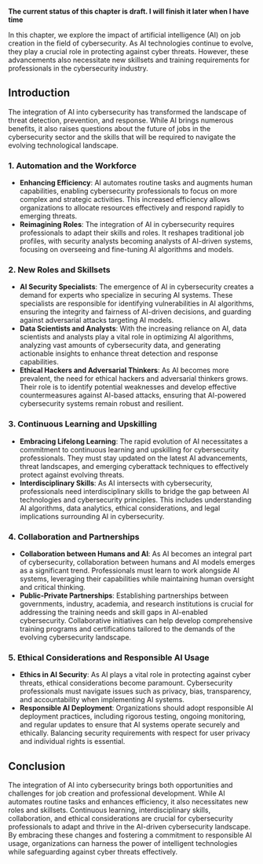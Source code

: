 **The current status of this chapter is draft. I will finish it later when I have time**

In this chapter, we explore the impact of artificial intelligence (AI) on job creation in the field of cybersecurity. As AI technologies continue to evolve, they play a crucial role in protecting against cyber threats. However, these advancements also necessitate new skillsets and training requirements for professionals in the cybersecurity industry.

Introduction
------------

The integration of AI into cybersecurity has transformed the landscape of threat detection, prevention, and response. While AI brings numerous benefits, it also raises questions about the future of jobs in the cybersecurity sector and the skills that will be required to navigate the evolving technological landscape.

### 1. Automation and the Workforce

* **Enhancing Efficiency**: AI automates routine tasks and augments human capabilities, enabling cybersecurity professionals to focus on more complex and strategic activities. This increased efficiency allows organizations to allocate resources effectively and respond rapidly to emerging threats.
* **Reimagining Roles**: The integration of AI in cybersecurity requires professionals to adapt their skills and roles. It reshapes traditional job profiles, with security analysts becoming analysts of AI-driven systems, focusing on overseeing and fine-tuning AI algorithms and models.

### 2. New Roles and Skillsets

* **AI Security Specialists**: The emergence of AI in cybersecurity creates a demand for experts who specialize in securing AI systems. These specialists are responsible for identifying vulnerabilities in AI algorithms, ensuring the integrity and fairness of AI-driven decisions, and guarding against adversarial attacks targeting AI models.
* **Data Scientists and Analysts**: With the increasing reliance on AI, data scientists and analysts play a vital role in optimizing AI algorithms, analyzing vast amounts of cybersecurity data, and generating actionable insights to enhance threat detection and response capabilities.
* **Ethical Hackers and Adversarial Thinkers**: As AI becomes more prevalent, the need for ethical hackers and adversarial thinkers grows. Their role is to identify potential weaknesses and develop effective countermeasures against AI-based attacks, ensuring that AI-powered cybersecurity systems remain robust and resilient.

### 3. Continuous Learning and Upskilling

* **Embracing Lifelong Learning**: The rapid evolution of AI necessitates a commitment to continuous learning and upskilling for cybersecurity professionals. They must stay updated on the latest AI advancements, threat landscapes, and emerging cyberattack techniques to effectively protect against evolving threats.
* **Interdisciplinary Skills**: As AI intersects with cybersecurity, professionals need interdisciplinary skills to bridge the gap between AI technologies and cybersecurity principles. This includes understanding AI algorithms, data analytics, ethical considerations, and legal implications surrounding AI in cybersecurity.

### 4. Collaboration and Partnerships

* **Collaboration between Humans and AI**: As AI becomes an integral part of cybersecurity, collaboration between humans and AI models emerges as a significant trend. Professionals must learn to work alongside AI systems, leveraging their capabilities while maintaining human oversight and critical thinking.
* **Public-Private Partnerships**: Establishing partnerships between governments, industry, academia, and research institutions is crucial for addressing the training needs and skill gaps in AI-enabled cybersecurity. Collaborative initiatives can help develop comprehensive training programs and certifications tailored to the demands of the evolving cybersecurity landscape.

### 5. Ethical Considerations and Responsible AI Usage

* **Ethics in AI Security**: As AI plays a vital role in protecting against cyber threats, ethical considerations become paramount. Cybersecurity professionals must navigate issues such as privacy, bias, transparency, and accountability when implementing AI systems.
* **Responsible AI Deployment**: Organizations should adopt responsible AI deployment practices, including rigorous testing, ongoing monitoring, and regular updates to ensure that AI systems operate securely and ethically. Balancing security requirements with respect for user privacy and individual rights is essential.

Conclusion
----------

The integration of AI into cybersecurity brings both opportunities and challenges for job creation and professional development. While AI automates routine tasks and enhances efficiency, it also necessitates new roles and skillsets. Continuous learning, interdisciplinary skills, collaboration, and ethical considerations are crucial for cybersecurity professionals to adapt and thrive in the AI-driven cybersecurity landscape. By embracing these changes and fostering a commitment to responsible AI usage, organizations can harness the power of intelligent technologies while safeguarding against cyber threats effectively.
